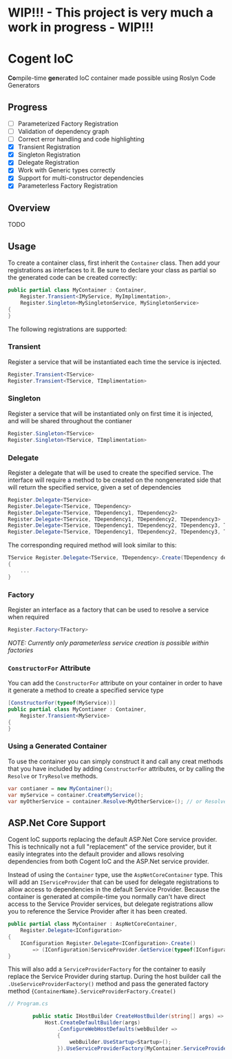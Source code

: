 # WIP!!! - This project is very much a work in progress - WIP!!!

# Cogent IoC
**Co**mpile-time **gen**era**t**ed IoC container made possible using Roslyn Code Generators

## Progress
- [ ] Parameterized Factory Registration
- [ ] Validation of dependency graph
- [ ] Correct error handling and code highlighting
- [x] Transient Registration
- [x] Singleton Registration
- [x] Delegate Registration
- [x] Work with Generic types correctly
- [x] Support for multi-constructor dependencies
- [x] Parameterless Factory Registration

## Overview
TODO

## Usage
To create a container class, first inherit the `Container` class. Then add your registrations as interfaces to it. Be sure to declare your class as partial so the generated code can be created correctly:

```csharp
public partial class MyContainer : Container,
    Register.Transient<IMyService, MyImplimentation>,
    Register.Singleton<MySingletonService, MySingletonService>
{
}
```

The following registrations are supported:

### Transient

Register a service that will be instantiated each time the service is injected.
```csharp
Register.Transient<TService>
Register.Transient<TService, TImplimentation>
```
### Singleton

Register a service that will be instantiated only on first time it is injected, and will be shared throughout the contianer
```csharp
Register.Singleton<TService>
Register.Singleton<TService, TImplimentation>
```

### Delegate
Register a delegate that will be used to create the specified service. The interface will require a method to be created on the nongenerated side that will return the specified service, given a set of dependencies
```csharp
Register.Delegate<TService>
Register.Delegate<TService, TDependency>
Register.Delegate<TService, TDependency1, TDependency2>
Register.Delegate<TService, TDependency1, TDependency2, TDependency3>
Register.Delegate<TService, TDependency1, TDependency2, TDependency3, TDependency4>
Register.Delegate<TService, TDependency1, TDependency2, TDependency3, TDependency4, TDependency5>
```
The corresponding required method will look similar to this:
```csharp
TService Register.Delegate<TService, TDependency>.Create(TDependency dependency)
{
    ...
}
```

### Factory
Register an interface as a factory that can be used to resolve a service when required
```csharp
Register.Factory<TFactory>
```
*NOTE: Currently only parameterless service creation is possible within factories*

### `ConstructorFor` Attribute

You can add the `ConstructorFor` attribute on your container in order to have it generate a method to create a specified service type

```csharp
[ConstructorFor(typeof(MyService))]
public partial class MyContianer : Container,
    Register.Transient<MyService>
{
}
```


### Using a Generated Container

To use the container you can simply construct it and call any creat methods that you have included by adding `ConstructorFor` attributes, or by calling the `Resolve` or `TryResolve` methods.

```csharp
var contianer = new MyContainer();
var myService = container.CreateMyService();
var myOtherService = container.Resolve<MyOtherService>(); // or Resolve(typeof(MyOtherService))
```

## ASP.Net Core Support
Cogent IoC supports replacing the default ASP.Net Core service provider. This is technically not a full "replacement" of the service provider, but it easily integrates into the default provider and allows resolving dependencies from both Cogent IoC and the ASP.Net service provider.

Instead of using the `Container` type, use the `AspNetCoreContainer` type. This will add an `IServiceProvider` that can be used for delegate registrations to allow access to dependencies in the default Service Provider. Because the container is generated at compile-time you normally can't have direct access to the Service Provider services, but delegate registrations allow you to reference the Service Provider after it has been created.

```csharp
public partial class MyContainer : AspNetCoreContainer,
    Register.Delegate<IConfiguration>
{
    IConfiguration Register.Delegate<IConfiguration>.Create()
        => (IConfiguration)ServiceProvider.GetService(typeof(IConfiguration));
}
```

This will also add a `ServiceProviderFactory` for the container to easily replace the Service Provider during startup. During the host builder call the `.UseServiceProviderFactory()` method and pass the generated factory method `{ContainerName}.ServiceProviderFactory.Create()`

```csharp
// Program.cs

        public static IHostBuilder CreateHostBuilder(string[] args) =>
            Host.CreateDefaultBuilder(args)
                .ConfigureWebHostDefaults(webBuilder =>
                {
                    webBuilder.UseStartup<Startup>();
                }).UseServiceProviderFactory(MyContainer.ServiceProviderFactory.Create());

```